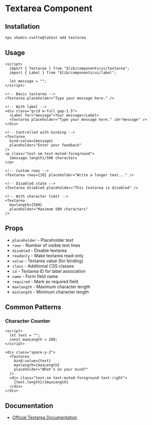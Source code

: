 # Textarea Component

## Installation

```bash
npx shadcn-svelte@latest add textarea
```

## Usage

```svelte
<script>
  import { Textarea } from "$lib/components/ui/textarea";
  import { Label } from "$lib/components/ui/label";
  
  let message = "";
</script>

<!-- Basic textarea -->
<Textarea placeholder="Type your message here." />

<!-- With label -->
<div class="grid w-full gap-1.5">
  <Label for="message">Your message</Label>
  <Textarea placeholder="Type your message here." id="message" />
</div>

<!-- Controlled with binding -->
<Textarea 
  bind:value={message} 
  placeholder="Enter your feedback" 
/>
<p class="text-sm text-muted-foreground">
  {message.length}/500 characters
</p>

<!-- Custom rows -->
<Textarea rows={10} placeholder="Write a longer text..." />

<!-- Disabled state -->
<Textarea disabled placeholder="This textarea is disabled" />

<!-- With character limit -->
<Textarea 
  maxlength={500}
  placeholder="Maximum 500 characters" 
/>
```

## Props

- `placeholder` - Placeholder text
- `rows` - Number of visible text lines
- `disabled` - Disable textarea
- `readonly` - Make textarea read-only
- `value` - Textarea value (for binding)
- `class` - Additional CSS classes
- `id` - Textarea ID for label association
- `name` - Form field name
- `required` - Mark as required field
- `maxlength` - Maximum character length
- `minlength` - Minimum character length

## Common Patterns

### Character Counter
```svelte
<script>
  let text = "";
  const maxLength = 280;
</script>

<div class="space-y-2">
  <Textarea 
    bind:value={text}
    maxlength={maxLength}
    placeholder="What's on your mind?"
  />
  <div class="text-sm text-muted-foreground text-right">
    {text.length}/{maxLength}
  </div>
</div>
```

## Documentation

- [Official Textarea Documentation](https://www.shadcn-svelte.com/docs/components/textarea)